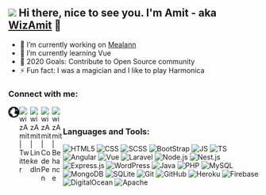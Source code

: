 <h2><img src="https://emojis.slackmojis.com/emojis/images/1531849430/4246/blob-sunglasses.gif?1531849430" width="30"/> Hi there, nice to see you. I'm Amit - aka <a href="https://wizamit.com">WizAmit</a> 👋</h2>

- 🔭 I’m currently working on [Mealann](https://mealann.com)
- 🌱 I’m currently learning Vue
- 🥅 2020 Goals: Contribute to Open Source community
- ⚡ Fun fact: I was a magician and I like to play Harmonica

### Connect with me:

[<img align="left" alt="wizAmit.com" width="22px" src="https://raw.githubusercontent.com/iconic/open-iconic/master/svg/globe.svg" />][website]
[<img align="left" alt="wizAmit | Twitter" width="22px" src="https://cdn.jsdelivr.net/npm/simple-icons@v3/icons/twitter.svg" />][twitter]
[<img align="left" alt="wizAmit | LinkedIn" width="22px" src="https://cdn.jsdelivr.net/npm/simple-icons@v3/icons/linkedin.svg" />][linkedin]
[<img align="left" alt="wizAmit | CodePen" width="22px" src="https://cdn.jsdelivr.net/npm/simple-icons@v3/icons/codepen.svg" />][codepen]
[<img align="left" alt="wizAmit | Behance" width="22px" src="https://cdn.jsdelivr.net/npm/simple-icons@v3/icons/behance.svg" />][behance]

<br />

### Languages and Tools:

![HTML5](https://img.shields.io/badge/html5%20-%23E34F26.svg?&style=for-the-badge&logo=html5&logoColor=white)
![CSS](https://img.shields.io/badge/css3%20-%231572B6.svg?&style=for-the-badge&logo=css3&logoColor=white)
![SCSS](http://img.shields.io/badge/sass-%23f01742.svg?&style=for-the-badge&logo=sass&logoColor=white)
![BootStrap](https://img.shields.io/badge/bootstrap%20-%23563D7C.svg?&style=for-the-badge&logo=bootstrap&logoColor=white)
![JS](https://img.shields.io/badge/javascript%20-%23323330.svg?&style=for-the-badge&logo=javascript&logoColor=%23F7DF1E)
![TS](https://img.shields.io/badge/typescript%20-%23007ACC.svg?&style=for-the-badge&logo=typescript&logoColor=white)
![Angular](https://img.shields.io/badge/angular%20-%23DD0031.svg?&style=for-the-badge&logo=angular&logoColor=white)
![Vue](https://img.shields.io/badge/vuejs%20-%2335495e.svg?&style=for-the-badge&logo=vue.js&logoColor=%234FC08D)
![Laravel](https://img.shields.io/badge/laravel%20-%23FF2D20.svg?&style=for-the-badge&logo=laravel&logoColor=white)
![Node.js](https://img.shields.io/badge/node.js%20-%2343853D.svg?&style=for-the-badge&logo=node.js&logoColor=white")
![Nest.js](https://img.shields.io/badge/nest.js-%23DC322F.svg?&style=for-the-badge&logoColor=white)
![Express.js](https://img.shields.io/badge/express.js%20-%23404d59.svg?&style=for-the-badge)
![WordPress](https://img.shields.io/badge/wordpress-%2300749C.svg?&style=for-the-badge&logo=wordpress&logoColor=white)
![Java](https://img.shields.io/badge/java-%23ED8B00.svg?&style=for-the-badge&logo=java&logoColor=white)
![PHP](https://img.shields.io/badge/php-%23777BB4.svg?&style=for-the-badge&logo=php&logoColor=white)
![MySQL](https://img.shields.io/badge/mysql-%2300f.svg?&style=for-the-badge&logo=mysql&logoColor=white)
![MongoDB](https://img.shields.io/badge/MongoDB-%234ea94b.svg?&style=for-the-badge&logo=mongodb&logoColor=white)
![SQLite](https://img.shields.io/badge/sqllite-%2307405e.svg?&style=for-the-badge&logo=sqlite&logoColor=white)
![Git](https://img.shields.io/badge/git%20-%23F05033.svg?&style=for-the-badge&logo=git&logoColor=white)
![GitHub](https://img.shields.io/badge/github%20-%23121011.svg?&style=for-the-badge&logo=github&logoColor=white)
![Heroku](https://img.shields.io/badge/heroku%20-%23430098.svg?&style=for-the-badge&logo=heroku&logoColor=white)
![Firebase](http://img.shields.io/badge/firebase-%23FFCB2B.svg?&style=for-the-badge&logo=firebase&logoColor=white)
![DigitalOcean](https://img.shields.io/badge/DigitalOcean-%230167ff.svg?&style=for-the-badge&logo=digitalOcean&logoColor=white)
![Apache](https://img.shields.io/badge/apache%20-%23D42029.svg?&style=for-the-badge&logo=apache&logoColor=white)

<br />
<br />

[website]: https://www.wizamit.com
[twitter]: https://twitter.com/Wiz_Amit
[behance]: https://www.behance.net/wiz-amit
[codepen]: https://codepen.io/wiz_amit
[linkedin]: https://www.linkedin.com/in/amit-hazra
